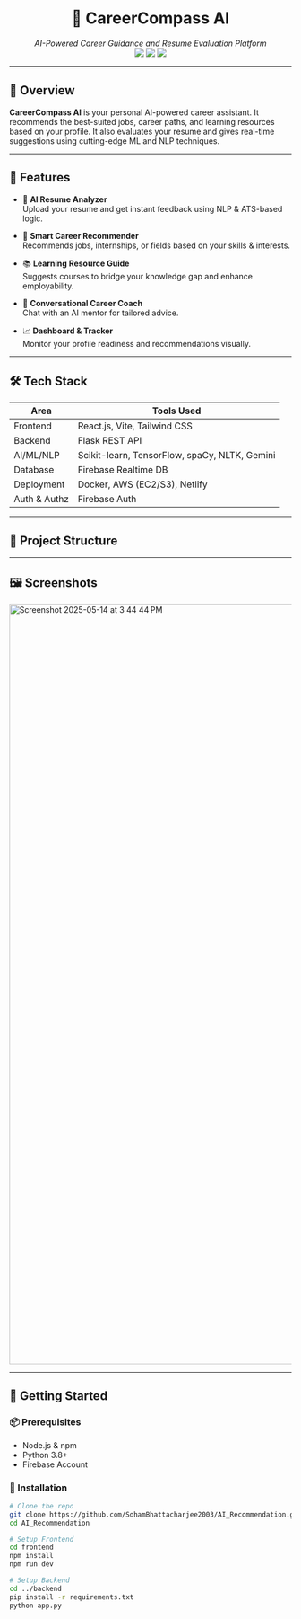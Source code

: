 <h1 align="center">🎯 CareerCompass AI</h1>
<p align="center">
  <em>AI-Powered Career Guidance and Resume Evaluation Platform</em><br/>
  <img src="https://img.shields.io/github/stars/SohamBhattacharjee2003/AI_Recommendation?style=flat-square"/>
  <img src="https://img.shields.io/github/forks/SohamBhattacharjee2003/AI_Recommendation?style=flat-square"/>
  <img src="https://img.shields.io/github/license/SohamBhattacharjee2003/AI_Recommendation?style=flat-square"/>
</p>

---

## 🚀 Overview

**CareerCompass AI** is your personal AI-powered career assistant. It recommends the best-suited jobs, career paths, and learning resources based on your profile. It also evaluates your resume and gives real-time suggestions using cutting-edge ML and NLP techniques.

---

## 🧠 Features

- 📝 **AI Resume Analyzer**  
  Upload your resume and get instant feedback using NLP & ATS-based logic.

- 🧭 **Smart Career Recommender**  
  Recommends jobs, internships, or fields based on your skills & interests.

- 📚 **Learning Resource Guide**  
  Suggests courses to bridge your knowledge gap and enhance employability.

- 🤖 **Conversational Career Coach**  
  Chat with an AI mentor for tailored advice.

- 📈 **Dashboard & Tracker**  
  Monitor your profile readiness and recommendations visually.

---

## 🛠️ Tech Stack

| Area         | Tools Used |
|--------------|------------|
| Frontend     | React.js, Vite, Tailwind CSS |
| Backend      | Flask REST API |
| AI/ML/NLP    | Scikit-learn, TensorFlow, spaCy, NLTK, Gemini |
| Database     | Firebase Realtime DB |
| Deployment   | Docker, AWS (EC2/S3), Netlify |
| Auth & Authz | Firebase Auth |

---

## 📂 Project Structure

---

## 🖼️ Screenshots
<img width="1354" alt="Screenshot 2025-05-14 at 3 44 44 PM" src="https://github.com/user-attachments/assets/5ce61501-9291-4b15-8d9f-10e197343960" />

---

## 🔧 Getting Started

### 📦 Prerequisites

- Node.js & npm
- Python 3.8+
- Firebase Account

### 🚀 Installation

```bash
# Clone the repo
git clone https://github.com/SohamBhattacharjee2003/AI_Recommendation.git
cd AI_Recommendation

# Setup Frontend
cd frontend
npm install
npm run dev

# Setup Backend
cd ../backend
pip install -r requirements.txt
python app.py

